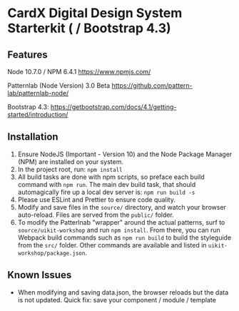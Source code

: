 # CardX Digital Design System Starterkit ( / Bootstrap 4.3)

## Features

Node 10.7.0 / NPM 6.4.1
https://www.npmjs.com/

Patternlab (Node Version) 3.0 Beta
https://github.com/pattern-lab/patternlab-node/

Bootstrap 4.3:
https://getbootstrap.com/docs/4.1/getting-started/introduction/

## Installation

1. Ensure NodeJS (Important - Version 10) and the Node Package Manager (NPM) are installed on your system.
2. In the project root, run:
   `npm install`
3. All build tasks are done with npm scripts, so preface each build command with `npm run`. The main dev build task, that should automagically fire up a local dev server is:
   `npm run build -s`
4. Please use ESLint and Prettier to ensure code quality.
5. Modify and save files in the `source/` directory, and watch your browser auto-reload. Files are served from the `public/` folder.
6. To modify the Patterlnab "wrapper" around the actual patterns, surf to `source/uikit-workshop` and run `npm install`. From there, you can run Webpack build commands such as `npm run build` to build the styleguide from the `src/` folder. Other commands are available and listed in `uikit-workshop/package.json`.

## Known Issues

- When modifying and saving data.json, the browser reloads but the data is not updated. Quick fix: save your component / module / template
